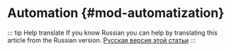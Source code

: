 # Automation {#mod-automatization}

::: tip Help translate
If you know Russian you can help by translating this article from the Russian version.
[Русская версия этой статьи](/ru/guide/first-steps/automatization/)
:::
